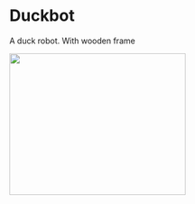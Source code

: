 # Duckbot
A duck robot. With wooden frame


<img src="https://github.com/celatzur/Duckbot/blob/master/images/Duckbot_v03_FollowHand.mp4" width="312" height="251" />



